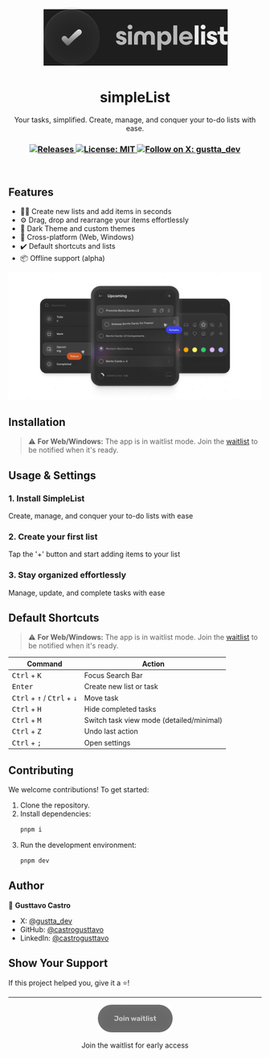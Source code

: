 <p align="center">
  <img src="./public/logo.svg" alt="simpleList logo" />
</p>

<h1 align="center">simpleList</h1>
<p align="center">Your tasks, simplified. Create, manage, and conquer your to-do lists with ease.</p>

<h3 align="center">
  <!-- Version Badge -->
  <a href="https://github.com/castrogusttavo/simpleList/releases">
    <img alt="Releases" src="https://img.shields.io/github/v/release/castrogusttavo/simplelist?style=for-the-badge&labelColor=1C1E26&color=353DF4">
  </a>  

  <!-- License Badge -->
  <a href="./LICENSE" target="_blank">
    <img alt="License: MIT" src="https://img.shields.io/badge/license%20-MIT-1C1E26?style=for-the-badge&labelColor=1C1E26&color=353DF4">
  </a>

  <!-- X Badge -->
  <a href="https://x.com/gustta_dev" target="_blank">
    <img alt="Follow on X: gustta_dev" src="https://img.shields.io/twitter/follow/gustta_dev.svg?style=for-the-badge&labelColor=1C1E26&color=353DF4&logo=x" />
  </a>
</h3>

<br />

## Features
- 👨‍🚀 Create new lists and add items in seconds
- ⚙️ Drag, drop and rearrange your items effortlessly
- 💅 Dark Theme and custom themes
- 🚀 Cross-platform (Web, Windows)
- ✔️ Default shortcuts and lists
- 📦 Offline support (alpha)

<p align="center">
  <img src="public/preview.png" alt="Minimal dark-themed task manager UI showcasing lists and task organization with icons and labels.">
</p>

## Installation

> ⚠️ **For Web/Windows:** The app is in waitlist mode. Join the [waitlist](https://simplelist.vercel.app/waitlist) to be notified when it's ready.

## Usage & Settings

### 1. **Install SimpleList**
Create, manage, and conquer your to-do lists
with ease

### 2. **Create your first list**
Tap the '+' button and start adding items to
your list

### 3. **Stay organized effortlessly**
Manage, update, and complete tasks with ease

## Default Shortcuts

> ⚠️ **For Web/Windows:** The app is in waitlist mode. Join the [waitlist](https://simplelist.vercel.app/waitlist) to be notified when it's ready.

<table>
  <thead>
    <tr>
      <th>Command</th>
      <th>Action</th>
    </tr>
  </thead>
  <tbody>
    <tr>
      <td><kbd>Ctrl</kbd> + <kbd>K</kbd></td>
      <td>Focus Search Bar</td>
    </tr>
    <tr>
      <td><kbd>Enter</kbd></td>
      <td>Create new list or task</td>
    </tr>
    <tr>
      <td><kbd>Ctrl</kbd> + <kbd>↑</kbd> / <kbd>Ctrl</kbd> + <kbd>↓</kbd></td>
      <td>Move task</td>
    </tr>
    <tr>
      <td><kbd>Ctrl</kbd> + <kbd>H</kbd></td>
      <td>Hide completed tasks</td>
    </tr>
    <tr>
      <td><kbd>Ctrl</kbd> + <kbd>M</kbd></td>
      <td>Switch task view mode (detailed/minimal)</td>
    </tr>
    <tr>
      <td><kbd>Ctrl</kbd> + <kbd>Z</kbd></td>
      <td>Undo last action</td>
    </tr>
    <tr>
      <td><kbd>Ctrl</kbd> + <kbd>;</kbd></td>
      <td>Open settings</td>
    </tr>
  </tbody>
</table>

## Contributing

We welcome contributions! To get started:

1. Clone the repository.
2. Install dependencies:
   ```sh
   pnpm i
   ```
3. Run the development environment:
   ```sh
   pnpm dev
   ```

## Author

👤 **Gusttavo Castro**

- X: [@gustta_dev](https://twitter.com/gustta_dev)
- GitHub: [@castrogusttavo](https://github.com/castrogusttavo)
- LinkedIn: [@castrogusttavo](https://linkedin.com/in/castrogusttavo)

## Show Your Support

If this project helped you, give it a ⭐️!

--- 
<p align="center">
  <a href="https://simplelist.vercel.app/">
    <img src="./public/icons/waitlist.svg" width="149" alt="Join the waitlist for early access" />
  </a>
</p>
<p align="center">
  <span>Join the waitlist for early access</span>
</p>